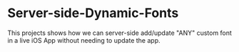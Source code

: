 # Server-side-Dynamic-Fonts
This projects shows how we can server-side add/update "ANY" custom font in a live iOS App without needing to update the app.
